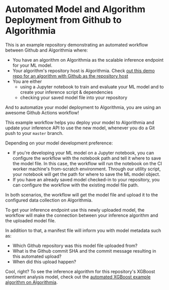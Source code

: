 # Automated Model and Algorithm Deployment from Github to Algorithmia

This is an example repository demonstrating an automated workflow between Github and Algorithmia where:
- You have an algorithm on Algorithmia as the scalable inference endpoint for your ML model. 
- Your algorithm's repository host is Algorithmia. Check [out this demo repo for an algorithm with Github as the repository host](https://github.com/aslisabanci/demo_autodeploy_algo_on_github)
- You are either 
  - using a Jupyter notebook to train and evaluate your ML model and to create your inference script & dependencies
  - checking your saved model file into your repository

And to automatize your model deployment to Algorithmia, you are using an awesome Github Actions workflow!

This example workflow helps you deploy your model to Algorithmia and update your inference API to use the new model, whenever you do a Git push to your `master` branch. 

Depending on your model development preference:
  - If you're developing your ML model on a Jupyter notebook, you can configure the workflow with the notebook path and tell it where to save the model file. In this case, the workflow will run the notebook on the CI worker machine's from-scratch environment. Through our utility script, your notebook will get the path for where to save the ML model object. 
  - If you have an already saved model checked-in to your repository, you can configure the workflow with the existing model file path.
  
In both scenarios, the workflow will get the model file and upload it to the configured data collection on Algorithmia. 

To get your inference endpoint use this newly uploaded model, the workflow will make the connection between your inference algorithm and the uploaded model file. 

In addition to that, a manifest file will inform you with model metadata such as:
- Which Github repository was this model file uploaded from?
- What is the Github commit SHA and the commit message resulting in this automated upload?
- When did this upload happen?

Cool, right? To see the inference algorithm for this repository's XGBoost sentiment analysis model, check out the [automated XGBoost example algorithm on Algorithmia](https://algorithmia.com/algorithms/asli/xgboost_automated).
